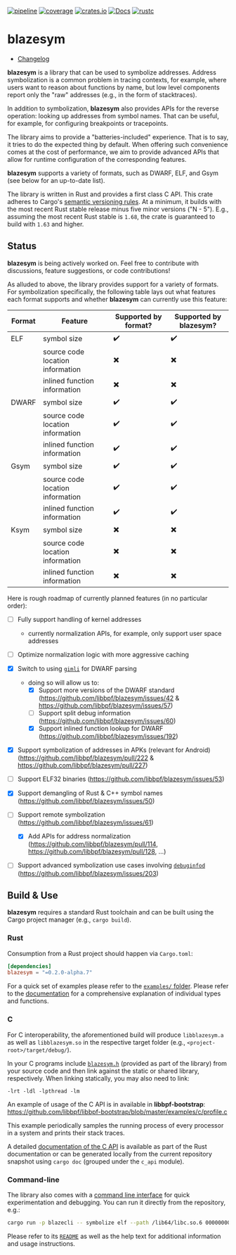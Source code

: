 [![pipeline](https://github.com/libbpf/blazesym/actions/workflows/test.yml/badge.svg?branch=main)](https://github.com/libbpf/blazesym/actions/workflows/test.yml)
[![coverage](https://codecov.io/gh/libbpf/blazesym/branch/main/graph/badge.svg)](https://codecov.io/gh/libbpf/blazesym)
[![crates.io](https://img.shields.io/crates/v/blazesym.svg)](https://crates.io/crates/blazesym)
[![Docs](https://docs.rs/blazesym/badge.svg)](https://docs.rs/blazesym)
[![rustc](https://img.shields.io/badge/rustc-1.64+-blue.svg)](https://blog.rust-lang.org/2022/09/22/Rust-1.64.0.html)

# blazesym

- [Changelog](CHANGELOG.md)

**blazesym** is a library that can be used to symbolize addresses. Address
symbolization is a common problem in tracing contexts, for example, where users
want to reason about functions by name, but low level components report only the
"raw" addresses (e.g., in the form of stacktraces).

In addition to symbolization, **blazesym** also provides APIs for the reverse
operation: looking up addresses from symbol names. That can be useful, for
example, for configuring breakpoints or tracepoints.

The library aims to provide a "batteries-included" experience. That is to say,
it tries to do the expected thing by default. When offering such convenience
comes at the cost of performance, we aim to provide advanced APIs that allow for
runtime configuration of the corresponding features.

**blazesym** supports a variety of formats, such as DWARF, ELF, and Gsym (see
below for an up-to-date list).

The library is written in Rust and provides a first class C API. This crate
adheres to Cargo's [semantic versioning rules][cargo-semver]. At a minimum, it
builds with the most recent Rust stable release minus five minor versions ("N -
5"). E.g., assuming the most recent Rust stable is `1.68`, the crate is
guaranteed to build with `1.63` and higher.


## Status
**blazesym** is being actively worked on. Feel free to contribute with
discussions, feature suggestions, or code contributions!

As alluded to above, the library provides support for a variety of formats. For
symbolization specifically, the following table lays out what features each
format supports and whether **blazesym** can currently use this feature:

| Format        | Feature                          | Supported by format?     | Supported by blazesym?   |
| ------------- | -------------------------------- | ------------------------ | ------------------------ |
| ELF           | symbol size                      | :heavy_check_mark:       | :heavy_check_mark:       |
|               | source code location information | :heavy_multiplication_x: | :heavy_multiplication_x: |
|               | inlined function information     | :heavy_multiplication_x: | :heavy_multiplication_x: |
| DWARF         | symbol size                      | :heavy_check_mark:       | :heavy_check_mark:       |
|               | source code location information | :heavy_check_mark:       | :heavy_check_mark:       |
|               | inlined function information     | :heavy_check_mark:       | :heavy_check_mark:       |
| Gsym          | symbol size                      | :heavy_check_mark:       | :heavy_check_mark:       |
|               | source code location information | :heavy_check_mark:       | :heavy_check_mark:       |
|               | inlined function information     | :heavy_check_mark:       | :heavy_check_mark:       |
| Ksym          | symbol size                      | :heavy_multiplication_x: | :heavy_multiplication_x: |
|               | source code location information | :heavy_multiplication_x: | :heavy_multiplication_x: |
|               | inlined function information     | :heavy_multiplication_x: | :heavy_multiplication_x: |


Here is rough roadmap of currently planned features (in no particular order):

- [ ] Fully support handling of kernel addresses
  - currently normalization APIs, for example, only support user space addresses
- [ ] Optimize normalization logic with more aggressive caching
- [x] Switch to using [`gimli`](https://crates.io/crates/gimli) for DWARF parsing
  - doing so will allow us to:
    - [x] Support more versions of the DWARF standard (https://github.com/libbpf/blazesym/issues/42 & https://github.com/libbpf/blazesym/issues/57)
    - [ ] Support split debug information (https://github.com/libbpf/blazesym/issues/60)
    - [x] Support inlined function lookup for DWARF (https://github.com/libbpf/blazesym/issues/192)
- [x] Support symbolization of addresses in APKs (relevant for Android) (https://github.com/libbpf/blazesym/pull/222 & https://github.com/libbpf/blazesym/pull/227)
- [ ] Support ELF32 binaries (https://github.com/libbpf/blazesym/issues/53)
- [x] Support demangling of Rust & C++ symbol names (https://github.com/libbpf/blazesym/issues/50)
- [ ] Support remote symbolization (https://github.com/libbpf/blazesym/issues/61)
  - [x] Add APIs for address normalization (https://github.com/libbpf/blazesym/pull/114, https://github.com/libbpf/blazesym/pull/128, ...)
- [ ] Support advanced symbolization use cases involving [`debuginfod`](https://sourceware.org/elfutils/Debuginfod.html) (https://github.com/libbpf/blazesym/issues/203)


## Build & Use
**blazesym** requires a standard Rust toolchain and can be built using the Cargo
project manager (e.g., `cargo build`).

### Rust
Consumption from a Rust project should happen via `Cargo.toml`:
```toml
[dependencies]
blazesym = "=0.2.0-alpha.7"
```

For a quick set of examples please refer to the [`examples/` folder](examples/).
Please refer to the [documentation](https://docs.rs/blazesym) for a
comprehensive explanation of individual types and functions.


### C
For C interoperability, the aforementioned build will produce `libblazesym.a` as
well as `libblazesym.so` in the respective target folder (e.g.,
`<project-root>/target/debug/`).

In your C programs include [`blazesym.h`](include/blazesym.h) (provided as part
of the library) from your source code and then link against the static or shared
library, respectively. When linking statically, you may also need to link:
```text
-lrt -ldl -lpthread -lm
```

An example of usage of the C API is in available in **libbpf-bootstrap**:
<https://github.com/libbpf/libbpf-bootstrap/blob/master/examples/c/profile.c>

This example periodically samples the running process of every processor
in a system and prints their stack traces.

A detailed [documentation of the C API](https://docs.rs/blazesym/latest/blazesym/c_api)
is available as part of the Rust documentation or can be generated locally from
the current repository snapshot using `cargo doc` (grouped under the `c_api`
module).


### Command-line
The library also comes with a [command line interface](cli/) for quick
experimentation and debugging. You can run it directly from the
repository, e.g.:
```sh
cargo run -p blazecli -- symbolize elf --path /lib64/libc.so.6 00000000000caee1
```

Please refer to its [`README`](cli/README.md) as well as the help text
for additional information and usage instructions.


[cargo-semver]: https://doc.rust-lang.org/cargo/reference/resolver.html#semver-compatibility
